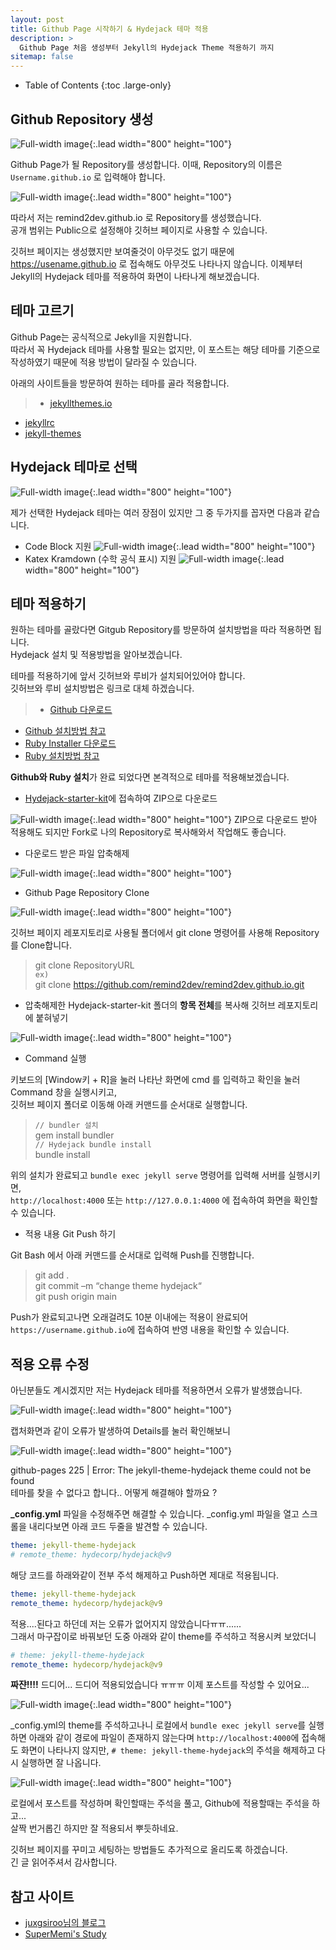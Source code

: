 ```yaml
---
layout: post
title: Github Page 시작하기 & Hydejack 테마 적용
description: >
  Github Page 처음 생성부터 Jekyll의 Hydejack Theme 적용하기 까지
sitemap: false
---
```


- Table of Contents
{:toc .large-only}

## Github Repository 생성

![Full-width image](/assets/img/githubpage/001.png){:.lead width="800" height="100"}

Github Page가 될 Repository를 생성합니다. 이때, Repository의 이름은 `Username.github.io` 로 입력해야 합니다.

![Full-width image](/assets/img/githubpage/002.png){:.lead width="800" height="100"}

따라서 저는 remind2dev.github.io 로 Repository를 생성했습니다.   
공개 범위는 Public으로 설정해야 깃허브 페이지로 사용할 수 있습니다.   

깃허브 페이지는 생성했지만 보여줄것이 아무것도 없기 때문에 https://usename.github.io 로 접속해도 아무것도 나타나지 않습니다. 이제부터 Jekyll의 Hydejack 테마를 적용하여 화면이 나타나게 해보겠습니다.
 
## 테마 고르기

Github Page는 공식적으로 Jekyll을 지원합니다.   
따라서 꼭 Hydejack 테마를 사용할 필요는 없지만, 이 포스트는 해당 테마를 기준으로 작성하였기 때문에 적용 방법이 달라질 수 있습니다.

아래의 사이트들을 방문하여 원하는 테마를 골라 적용합니다.
> - [jekyllthemes.io](https://jekyllthemes.io/free)   
- [jekyllrc](http://themes.jekyllrc.org/)   
- [jekyll-themes](https://jekyll-themes.com/free/)
 
## Hydejack 테마로 선택

![Full-width image](/assets/img/blog/blog-layout.jpg){:.lead width="800" height="100"}

제가 선택한 Hydejack 테마는 여러 장점이 있지만 그 중 두가지를 꼽자면 다음과 같습니다.
- Code Block 지원
![Full-width image](/assets/img/githubpage/002-1.png){:.lead width="800" height="100"}
- Katex Kramdown (수학 공식 표시) 지원
![Full-width image](/assets/img/githubpage/002-2.png){:.lead width="800" height="100"}


## 테마 적용하기

원하는 테마를 골랐다면 Gitgub Repository를 방문하여 설치방법을 따라 적용하면 됩니다.   
Hydejack 설치 및 적용방법을 알아보겠습니다.

테마를 적용하기에 앞서 깃허브와 루비가 설치되어있어야 합니다.   
깃허브와 루비 설치방법은 링크로 대체 하겠습니다.
> - [Github 다운로드](https://git-scm.com/download/)   
- [Github 설치방법 참고](https://taewow.tistory.com/13)   
- [Ruby Installer 다운로드](https://rubyinstaller.org/)   
- [Ruby 설치방법 참고](https://junstar92.tistory.com/5)

**Github와 Ruby 설치**가 완료 되었다면 본격적으로 테마를 적용해보겠습니다.

- [Hydejack-starter-kit](https://github.com/hydecorp/hydejack-starter-kit)에 접속하여 ZIP으로 다운로드

![Full-width image](/assets/img/githubpage/003.png){:.lead width="800" height="100"}
ZIP으로 다운로드 받아 적용해도 되지만 Fork로 나의 Repository로 복사해와서 작업해도 좋습니다.

- 다운로드 받은 파일 압축해제

![Full-width image](/assets/img/githubpage/004.png){:.lead width="800" height="100"}

- Github Page Repository Clone

![Full-width image](/assets/img/githubpage/005.png){:.lead width="800" height="100"}

깃허브 페이지 레포지토리로 사용될 폴더에서 git clone 명령어를 사용해 Repository를 Clone합니다.   

> git clone RepositoryURL   
`ex)`   
git clone https://github.com/remind2dev/remind2dev.github.io.git

- 압축해제한 Hydejack-starter-kit 폴더의 **항목 전체**를 복사해 깃허브 레포지토리에 붙혀넣기

![Full-width image](/assets/img/githubpage/006.png){:.lead width="800" height="100"}

- Command 실행

키보드의 [Window키 + R]을 눌러 나타난 화면에 cmd 를 입력하고 확인을 눌러 Command 창을 실행시키고,   
깃허브 페이지 폴더로 이동해 아래 커맨드를 순서대로 실행합니다.

> `// bundler 설치`   
gem install bundler   
`// Hydejack bundle install`   
bundle install


위의 설치가 완료되고 `bundle exec jekyll serve` 명령어를 입력해 서버를 실행시키면,   
`http://localhost:4000` 또는 `http://127.0.0.1:4000` 에 접속하여 화면을 확인할 수 있습니다.

- 적용 내용 Git Push 하기

Git Bash 에서 아래 커맨드를 순서대로 입력해 Push를 진행합니다.

> git add .   
git commit –m “change theme hydejack“   
git push origin main

Push가 완료되고나면 오래걸려도 10분 이내에는 적용이 완료되어 `https://username.github.io`에 접속하여 반영 내용을 확인할 수 있습니다.

## 적용 오류 수정

아닌분들도 계시겠지만 저는 Hydejack 테마를 적용하면서 오류가 발생했습니다.

![Full-width image](/assets/img/githubpage/007.png){:.lead width="800" height="100"}

캡처화면과 같이 오류가 발생하여 Details를 눌러 확인해보니

![Full-width image](/assets/img/githubpage/008.png){:.lead width="800" height="100"}

github-pages 225 | Error: The jekyll-theme-hydejack theme could not be found   
테마를 찾을 수 없다고 합니다.. 어떻게 해결해야 할까요 ?

**_config.yml** 파일을 수정해주면 해결할 수 있습니다.
_config.yml 파일을 열고 스크롤을 내리다보면 아래 코드 두줄을 발견할 수 있습니다.

~~~yml
theme: jekyll-theme-hydejack   
# remote_theme: hydecorp/hydejack@v9
~~~

해당 코드를 하래와같이 전부 주석 해제하고 Push하면 제대로 적용됩니다.

~~~yml
theme: jekyll-theme-hydejack   
remote_theme: hydecorp/hydejack@v9
~~~

적용....된다고 하던데 저는 오류가 없어지지 않았습니다ㅠㅠ......   
그래서 마구잡이로 바꿔보던 도중 아래와 같이 theme를 주석하고 적용시켜 보았더니

~~~yml
# theme: jekyll-theme-hydejack   
remote_theme: hydecorp/hydejack@v9
~~~

**짜쟌!!!!** 드디어... 드디어 적용되었습니다 ㅠㅠㅠ 이제 포스트를 작성할 수 있어요...

![Full-width image](/assets/img/githubpage/009.png){:.lead width="800" height="100"}

_config.yml의 theme를 주석하고나니 로컬에서 `bundle exec jekyll serve`를 실행하면 아래와 같이 경로에 파일이 존재하지 않는다며 `http://localhost:4000`에 접속해도 화면이 나타나지 않지만, `# theme: jekyll-theme-hydejack`의 주석을 해제하고 다시 실행하면 잘 나옵니다.

![Full-width image](/assets/img/githubpage/010.png){:.lead width="800" height="100"}

로컬에서 포스트를 작성하며 확인할때는 주석을 풀고, Github에 적용할때는 주석을 하고...   
살짝 번거롭긴 하지만 잘 적용되서 뿌듯하네요.

깃허브 페이지를 꾸미고 세팅하는 방법들도 추가적으로 올리도록 하겠습니다.   
긴 글 읽어주셔서 감사합니다.


## 참고 사이트
- [juxgsiroo님의 블로그](https://velog.io/@juxgsiroo/github-page-pt2)
- [SuperMemi's Study](https://supermemi.tistory.com/146)
